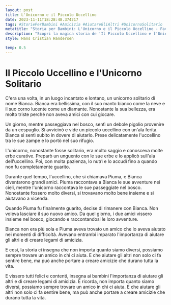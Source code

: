 ```yaml
---
layout: post
title: L'Unicorno e il Piccolo Uccellino
date: 2023-11-11T18:28:48.374217
tags: #StoriePerBambini #Amicizia #AiutareGliAltri #UnicornoSolitario
metatitle: "Storia per Bambini: L'Unicorno e il Piccolo Uccellino - Favola Educativa e Divertente"
description: "Scopri la magica storia de 'Il Piccolo Uccellino e l'Unicorno Solitario'. Un racconto che insegna l'importanza dell'amicizia e dell'aiuto reciproco, nonostante le differenze. Un viaggio incantato che coinvolge bambini e adulti, ricordando che aiutare gli altri può portare a creare legami che durano tutta la vita."
style: Hans Cristian Handersen

temp: 0.5
---
```

# Il Piccolo Uccellino e l'Unicorno Solitario

C'era una volta, in un luogo incantato e lontano, un unicorno solitario di nome Bianca. Bianca era bellissima, con il suo manto bianco come la neve e il suo corno lucente come un diamante. Nonostante la sua bellezza, era molto triste perché non aveva amici con cui giocare.

Un giorno, mentre passeggiava nel bosco, sentì un debole pigolio provenire da un cespuglio. Si avvicinò e vide un piccolo uccellino con un'ala ferita. Bianca si sentì subito in dovere di aiutarlo. Prese delicatamente l'uccellino tra le sue zampe e lo portò nel suo rifugio.

L'unicorno, nonostante fosse solitario, era molto saggio e conosceva molte erbe curative. Preparò un unguento con le sue erbe e lo applicò sull'ala dell'uccellino. Poi, con molta pazienza, lo nutrì e lo accudì fino a quando non fu completamente guarito.

Durante quel tempo, l'uccellino, che si chiamava Piuma, e Bianca diventarono grandi amici. Piuma raccontava a Bianca le sue avventure nei cieli, mentre l'unicorno raccontava le sue passeggiate nel bosco. Nonostante fossero molto diversi, si trovavano molto bene insieme e si aiutavano a vicenda.

Quando Piuma fu finalmente guarito, decise di rimanere con Bianca. Non voleva lasciare il suo nuovo amico. Da quel giorno, i due amici vissero insieme nel bosco, giocando e raccontandosi le loro avventure.

Bianca non era più sola e Piuma aveva trovato un amico che lo aveva aiutato nei momenti di difficoltà. Avevano entrambi imparato l'importanza di aiutare gli altri e di creare legami di amicizia.

E così, la storia ci insegna che non importa quanto siamo diversi, possiamo sempre trovare un amico in chi ci aiuta. E che aiutare gli altri non solo ci fa sentire bene, ma può anche portare a creare amicizie che durano tutta la vita.

E vissero tutti felici e contenti, insegna ai bambini l'importanza di aiutare gli altri e di creare legami di amicizia. E ricorda, non importa quanto siamo diversi, possiamo sempre trovare un amico in chi ci aiuta. E che aiutare gli altri non solo ci fa sentire bene, ma può anche portare a creare amicizie che durano tutta la vita.

        